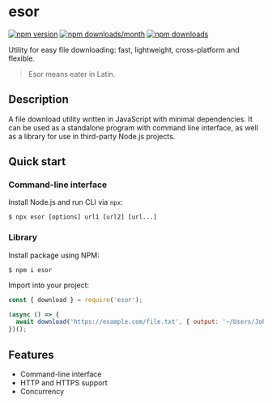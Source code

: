 # esor

[![npm version](https://img.shields.io/npm/v/esor?style=flat&color=black)](https://www.npmjs.com/package/esor)
[![npm downloads/month](https://img.shields.io/npm/dm/esor?style=flat&color=black)](https://www.npmjs.com/package/esor)
[![npm downloads](https://img.shields.io/npm/dt/esor?style=flat&color=black)](https://www.npmjs.com/package/esor)

Utility for easy file downloading: fast, lightweight, cross-platform and flexible.

> Esor means eater in Latin.

## Description

A file download utility written in JavaScript with minimal dependencies. It can be used as a standalone program with command line interface, as well as a library for use in third-party Node.js projects.

## Quick start

### Command-line interface

Install Node.js and run CLI via `npx`:

```
$ npx esor [options] url1 [url2] [url...]
```

### Library

Install package using NPM:

```
$ npm i esor
```

Import into your project:

```js
const { download } = require('esor');

(async () => {
  await download('https://example.com/file.txt', { output: '~/Users/John/Downloads/file.txt' });
})();
```

## Features

- Command-line interface
- HTTP and HTTPS support
- Concurrency
